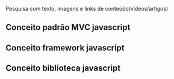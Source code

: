 Pesquisa com texto, imagens e links de conteúdo(vídeos/artigos)

## Conceito padrão MVC javascript 

## Conceito framework javascript

## Conceito biblioteca javascript 

